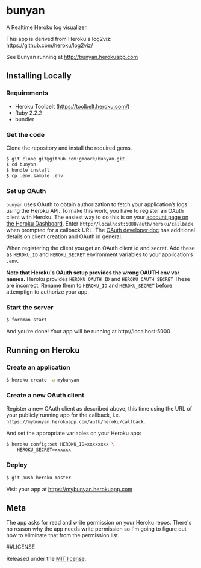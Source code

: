 # bunyan

A Realtime Heroku log visualizer.

This app is derived from Heroku's log2viz: https://github.com/heroku/log2viz/

See Bunyan running at http://bunyan.herokuapp.com

## Installing Locally

### Requirements

* Heroku Toolbelt (https://toolbelt.heroku.com/)
* Ruby 2.2.2
* bundler

### Get the code

Clone the repository and install the required gems.

```bash
$ git clone git@github.com:gmoore/bunyan.git
$ cd bunyan
$ bundle install
$ cp .env.sample .env
```

### Set up OAuth

`bunyan` uses OAuth to obtain authorization to fetch your application’s logs using the Heroku API. To make this work, you have to register an OAuth client with Heroku. The easiest way to do this is on your [account page on the Heroku Dashboard](https://dashboard.heroku.com/account). Enter `http://localhost:5000/auth/heroku/callback` when prompted for a callback URL. The [OAuth developer doc](devcenter.heroku.com/articles/oauth?preview=1) has additional details on client creation and OAuth in general.

When registering the client you get an OAuth client id and secret. Add these as `HEROKU_ID` and `HEROKU_SECRET` environment variables to your application’s `.env`.

**Note that Heroku's OAuth setup provides the wrong OAUTH env var names.** Heroku provides `HEROKU_OAUTH_ID` and `HEROKU_OAUTH_SECRET` These are incorrect. Rename them to `HEROKU_ID` and `HEROKU_SECRET` before attemptign to authorize your app.

### Start the server

```bash
$ foreman start
```

And you’re done! Your app will be running at http://localhost:5000

## Running on Heroku

### Create an application

```bash
$ heroku create -a mybunyan
```

### Create a new OAuth client

Register a new OAuth client as described above, this time using the URL of your publicly running app for the callback, i.e. `https://mybunyan.herokuapp.com/auth/heroku/callback`.

And set the appropriate variables on your Heroku app:

```bash
$ heroku config:set HEROKU_ID=xxxxxxxx \
	HEROKU_SECRET=xxxxxx 
```

### Deploy

```bash
$ git push heroku master
```

Visit your app at https://mybunyan.herokuapp.com

## Meta

The app asks for read and write permission on your Heroku repos. There's no reason why the app needs write permission so I'm going to figure out how to eliminate that from the permission list. 

##LICENSE 

Released under the [MIT license](http://www.opensource.org/licenses/mit-license.php).
